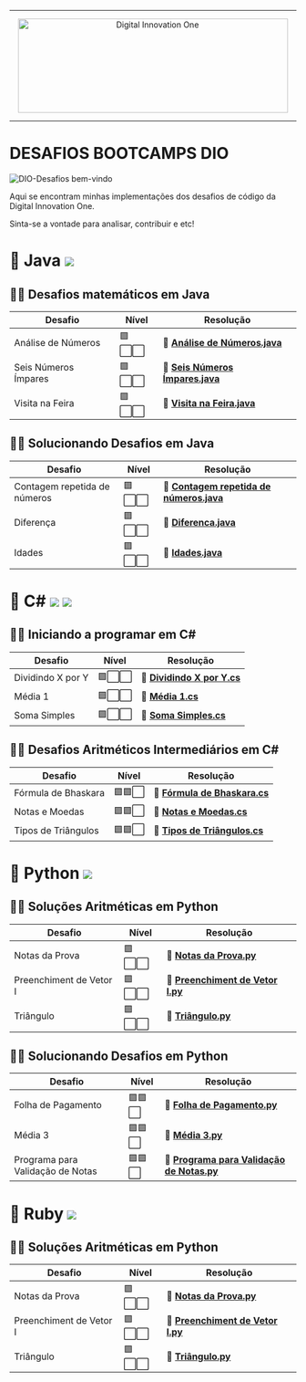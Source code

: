 ----------
<p align="center">
  <img src="https://hermes.digitalinnovation.one/site/images/logo-white.png" width="474" height="165" alt="Digital Innovation One"/>
</p>

----------

# DESAFIOS BOOTCAMPS DIO
![DIO-Desafios bem-vindo](https://img.shields.io/badge/DIO--Desafios-bem--vindo-sucess)

Aqui se encontram minhas implementações dos desafios de código da Digital Innovation One. 

Sinta-se a vontade para analisar, contribuir e etc!

# 🔸 Java ![](https://img.shields.io/badge/Java-ED8B00?style=for-the-badge&logo=java&logoColor=white)
## 👩‍💻 Desafios matemáticos em Java
|  Desafio  | Nível  | Resolução  |
|-----------|--------|-----|
| Análise de Números | 🟪⬜⬜   |🏅 [**Análise de Números.java**](https://github.com/Nelsonbjunior/DESAFIOS-DIO/blob/main/JAVA/1%20-%20Desafios%20matem%C3%A1ticos%20em%20Java/An%C3%A1lise%20de%20N%C3%BAmeros.java) |
| Seis Números Ímpares | 🟪⬜⬜   |🏅 [**Seis Números Ímpares.java**](https://github.com/Nelsonbjunior/DESAFIOS-DIO/blob/main/JAVA/1%20-%20Desafios%20matem%C3%A1ticos%20em%20Java/Seis%20N%C3%BAmeros%20%C3%8Dmpares.java) |
| Visita na Feira | 🟪⬜⬜   |🏅 [**Visita na Feira.java**](https://github.com/Nelsonbjunior/DESAFIOS-DIO/blob/main/JAVA/1%20-%20Desafios%20matem%C3%A1ticos%20em%20Java/Visita%20na%20Feira.java) |

## 👩‍💻 Solucionando Desafios em Java
|  Desafio  | Nível  | Resolução  |
|-----------|--------|-----|
| Contagem repetida de números | 🟪⬜⬜   |🏅 [**Contagem repetida de números.java**](https://github.com/Nelsonbjunior/DESAFIOS-DIO/blob/main/JAVA/2%20-%20Solucionando%20Desafios%20em%20Java/Contagem%20repetida%20de%20n%C3%BAmeros.java) |
| Diferença | 🟪⬜⬜   |🏅 [**Diferenca.java**](https://github.com/Nelsonbjunior/DESAFIOS-DIO/blob/main/JAVA/2%20-%20Solucionando%20Desafios%20em%20Java/Diferenca.java) |
| Idades | 🟪⬜⬜   |🏅 [**Idades.java**](https://github.com/Nelsonbjunior/DESAFIOS-DIO/blob/main/JAVA/2%20-%20Solucionando%20Desafios%20em%20Java/Idades.java) |

# 🔸 C# ![](https://img.shields.io/badge/C%23-239120?style=for-the-badge&logo=c-sharp&logoColor=white) ![](https://img.shields.io/badge/.NET-5C2D91?style=for-the-badge&logo=dot-net&logoColor=white)
## 👩‍💻 Iniciando a programar em C#
|  Desafio  | Nível  | Resolução  |
|-----------|--------|-----|
| Dividindo X por Y | 🟪⬜⬜   |🏅 [**Dividindo X por Y.cs**](https://github.com/Nelsonbjunior/DESAFIOS-DIO/blob/main/C%23/Iniciando%20a%20programar%20em%20C%23/Dividindo%20X%20por%20Y.cs) |
| Média 1 | 🟪⬜⬜   |🏅 [**Média 1.cs**](https://github.com/Nelsonbjunior/DESAFIOS-DIO/blob/main/C%23/Iniciando%20a%20programar%20em%20C%23/M%C3%A9dia%201.cs) |
| Soma Simples | 🟪⬜⬜   |🏅 [**Soma Simples.cs**](https://github.com/Nelsonbjunior/DESAFIOS-DIO/blob/main/C%23/Iniciando%20a%20programar%20em%20C%23/Soma%20Simples.cs) |

## 👩‍💻 Desafios Aritméticos Intermediários em C#
|  Desafio  | Nível  | Resolução  |
|-----------|--------|-----|
| Fórmula de Bhaskara | 🟪🟪⬜   |🏅 [**Fórmula de Bhaskara.cs**](https://github.com/Nelsonbjunior/DESAFIOS-DIO/blob/main/C%23/Desafios%20Aritm%C3%A9ticos%20Intermedi%C3%A1rios%20em%20C%23/F%C3%B3rmula%20de%20Bhaskara.cs) |
| Notas e Moedas | 🟪🟪⬜   |🏅 [**Notas e Moedas.cs**](https://github.com/Nelsonbjunior/DESAFIOS-DIO/blob/main/C%23/Desafios%20Aritm%C3%A9ticos%20Intermedi%C3%A1rios%20em%20C%23/Notas%20e%20Moedas.cs) |
| Tipos de Triângulos | 🟪🟪⬜   |🏅 [**Tipos de Triângulos.cs**](https://github.com/Nelsonbjunior/DESAFIOS-DIO/blob/main/C%23/Desafios%20Aritm%C3%A9ticos%20Intermedi%C3%A1rios%20em%20C%23/Tipos%20de%20Tri%C3%A3ngulos.cs) |

# 🔸 Python ![](https://img.shields.io/badge/Python-FFD43B?style=for-the-badge&logo=python&logoColor=darkgreen)
## 👩‍💻 Soluções Aritméticas em Python
|  Desafio  | Nível  | Resolução  |
|-----------|--------|-----|
| Notas da Prova | 🟪⬜⬜   |🏅 [**Notas da Prova.py**](https://github.com/Nelsonbjunior/DESAFIOS-DIO/blob/main/PYTHON/Solu%C3%A7%C3%B5es%20Aritm%C3%A9ticas%20em%20Python/Notas%20da%20Prova.py) |
| Preenchiment de Vetor I | 🟪⬜⬜   |🏅 [**Preenchiment de Vetor I.py**](https://github.com/Nelsonbjunior/DESAFIOS-DIO/blob/main/PYTHON/Solu%C3%A7%C3%B5es%20Aritm%C3%A9ticas%20em%20Python/Preenchiment%20de%20Vetor%20I.py) |
| Triângulo | 🟪⬜⬜   |🏅 [**Triângulo.py**](https://github.com/Nelsonbjunior/DESAFIOS-DIO/blob/main/PYTHON/Solu%C3%A7%C3%B5es%20Aritm%C3%A9ticas%20em%20Python/Tri%C3%A2ngulo.py) |

## 👩‍💻 Solucionando Desafios em Python
|  Desafio  | Nível  | Resolução  |
|-----------|--------|-----|
| Folha de Pagamento | 🟪🟪⬜   |🏅 [**Folha de Pagamento.py**](https://github.com/Nelsonbjunior/DESAFIOS-DIO/blob/main/PYTHON/Solucionando%20Desafios%20em%20Python/Folha%20de%20Pagamento.py) |
| Média 3 | 🟪🟪⬜   |🏅 [**Média 3.py**](https://github.com/Nelsonbjunior/DESAFIOS-DIO/blob/main/PYTHON/Solucionando%20Desafios%20em%20Python/M%C3%A9dia%203.py) |
| Programa para Validação de Notas | 🟪🟪⬜   |🏅 [**Programa para Validação de Notas.py**](https://github.com/Nelsonbjunior/DESAFIOS-DIO/blob/main/PYTHON/Solucionando%20Desafios%20em%20Python/Programa%20para%20Valida%C3%A7%C3%A3o%20de%20Notas.py) |

# 🔸 Ruby ![](https://img.shields.io/badge/Ruby-CC342D?style=for-the-badge&logo=ruby&logoColor=white)
## 👩‍💻 Soluções Aritméticas em Python
|  Desafio  | Nível  | Resolução  |
|-----------|--------|-----|
| Notas da Prova | 🟪⬜⬜   |🏅 [**Notas da Prova.py**](https://github.com/Nelsonbjunior/DESAFIOS-DIO/blob/main/PYTHON/Solu%C3%A7%C3%B5es%20Aritm%C3%A9ticas%20em%20Python/Notas%20da%20Prova.py) |
| Preenchiment de Vetor I | 🟪⬜⬜   |🏅 [**Preenchiment de Vetor I.py**](https://github.com/Nelsonbjunior/DESAFIOS-DIO/blob/main/PYTHON/Solu%C3%A7%C3%B5es%20Aritm%C3%A9ticas%20em%20Python/Preenchiment%20de%20Vetor%20I.py) |
| Triângulo | 🟪⬜⬜   |🏅 [**Triângulo.py**](https://github.com/Nelsonbjunior/DESAFIOS-DIO/blob/main/PYTHON/Solu%C3%A7%C3%B5es%20Aritm%C3%A9ticas%20em%20Python/Tri%C3%A2ngulo.py) |
